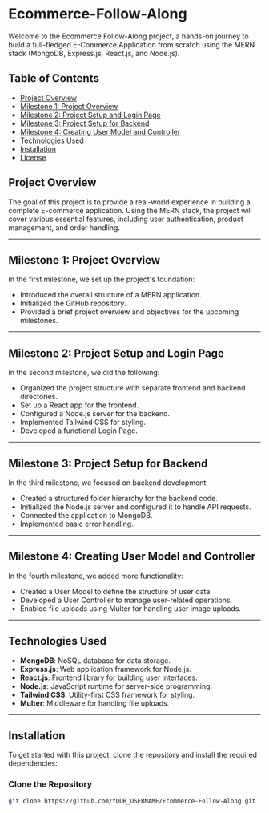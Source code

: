 # Ecommerce-Follow-Along

Welcome to the Ecommerce Follow-Along project, a hands-on journey to build a full-fledged E-Commerce Application from scratch using the MERN stack (MongoDB, Express.js, React.js, and Node.js).

## Table of Contents
- [Project Overview](#project-overview)
- [Milestone 1: Project Overview](#milestone-1-project-overview)
- [Milestone 2: Project Setup and Login Page](#milestone-2-project-setup-and-login-page)
- [Milestone 3: Project Setup for Backend](#milestone-3-project-setup-for-backend)
- [Milestone 4: Creating User Model and Controller](#milestone-4-creating-user-model-and-controller)
- [Technologies Used](#technologies-used)
- [Installation](#installation)
- [License](#license)

## Project Overview
The goal of this project is to provide a real-world experience in building a complete E-commerce application. Using the MERN stack, the project will cover various essential features, including user authentication, product management, and order handling.

---

## Milestone 1: Project Overview
In the first milestone, we set up the project's foundation:
- Introduced the overall structure of a MERN application.
- Initialized the GitHub repository.
- Provided a brief project overview and objectives for the upcoming milestones.

---

## Milestone 2: Project Setup and Login Page
In the second milestone, we did the following:
- Organized the project structure with separate frontend and backend directories.
- Set up a React app for the frontend.
- Configured a Node.js server for the backend.
- Implemented Tailwind CSS for styling.
- Developed a functional Login Page.

---

## Milestone 3: Project Setup for Backend
In the third milestone, we focused on backend development:
- Created a structured folder hierarchy for the backend code.
- Initialized the Node.js server and configured it to handle API requests.
- Connected the application to MongoDB.
- Implemented basic error handling.

---

## Milestone 4: Creating User Model and Controller
In the fourth milestone, we added more functionality:
- Created a User Model to define the structure of user data.
- Developed a User Controller to manage user-related operations.
- Enabled file uploads using Multer for handling user image uploads.

---

## Technologies Used
- **MongoDB**: NoSQL database for data storage.
- **Express.js**: Web application framework for Node.js.
- **React.js**: Frontend library for building user interfaces.
- **Node.js**: JavaScript runtime for server-side programming.
- **Tailwind CSS**: Utility-first CSS framework for styling.
- **Multer**: Middleware for handling file uploads. 

---

## Installation
To get started with this project, clone the repository and install the required dependencies:

### Clone the Repository
```bash
git clone https://github.com/YOUR_USERNAME/Ecommerce-Follow-Along.git
